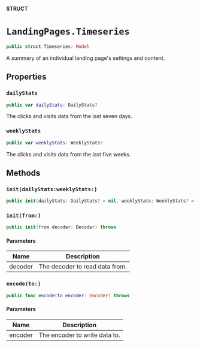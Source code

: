 **STRUCT**

# `LandingPages.Timeseries`

```swift
public struct Timeseries: Model
```

A summary of an individual landing page's settings and content.

## Properties
### `dailyStats`

```swift
public var dailyStats: DailyStats?
```

The clicks and visits data from the last seven days.

### `weeklyStats`

```swift
public var weeklyStats: WeeklyStats?
```

The clicks and visits data from the last five weeks.

## Methods
### `init(dailyStats:weeklyStats:)`

```swift
public init(dailyStats: DailyStats? = nil, weeklyStats: WeeklyStats? = nil)
```

### `init(from:)`

```swift
public init(from decoder: Decoder) throws
```

#### Parameters

| Name | Description |
| ---- | ----------- |
| decoder | The decoder to read data from. |

### `encode(to:)`

```swift
public func encode(to encoder: Encoder) throws
```

#### Parameters

| Name | Description |
| ---- | ----------- |
| encoder | The encoder to write data to. |